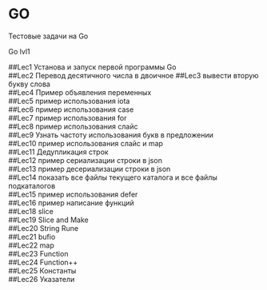 # GO

Тестовые задачи на Go

Go lvl1 

##Lec1 Установа и запуск первой программы Go  
##Lec2 Перевод десятичного числа в двоичное
##Lec3 вывести вторую букву слова  
##Lec4 Пример объявления переменных  
##Lec5 пример использования iota  
##Lec6 пример использования case  
##Lec7 пример использования for  
##Lec8 пример использования слайс  
##Lec9 Узнать частоту использования букв в предложении  
##Lec10 пример использования слайс и map  
##Lec11 Дедупликация строк  
##Lec12 пример сериализации строки в json  
##Lec13 пример десериализации строки в json  
##Lec14 показать все файлы текущего каталога и все файлы подкаталогов  
##Lec15 пример использования defer  
##Lec16 пример написание функций  
##Lec18 slice  
##Lec19 Slice and Make  
##Lec20 String Rune  
##Lec21 bufio  
##Lec22 map  
##Lec23 Function  
##Lec24 Function++  
##Lec25 Константы  
##Lec26 Указатели  
